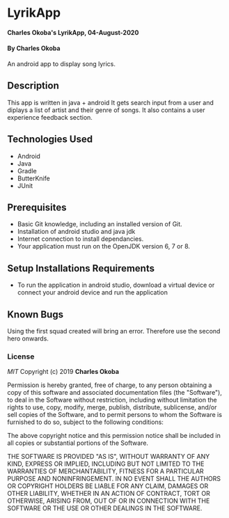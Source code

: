 # LyrikApp 
#### Charles Okoba's LyrikApp, 04-August-2020
#### By Charles Okoba

An android app to display song lyrics.


## Description

This app is written in java + android
It gets search input from a user and diplays a list of artist and their genre of songs.
It also contains a user experience feedback section.


## Technologies Used

- Android
- Java
- Gradle
- ButterKnife
- JUnit 

## Prerequisites

- Basic Git knowledge, including an installed version of Git.
- Installation of android studio and java jdk
- Internet connection to install dependancies.
- Your application must run on the OpenJDK version 6, 7 or 8.

## Setup Installations Requirements
   * To run the application in android studio, download a virtual device or connect your android device and run the application

## Known Bugs

Using the first squad created will bring an error. Therefore use the second hero onwards.


### License

*MIT*
Copyright (c) 2019 **Charles Okoba**

Permission is hereby granted, free of charge, to any person obtaining a copy of this software and associated documentation files (the "Software"), to deal in the Software without restriction, including without limitation the rights to use, copy, modify, merge, publish, distribute, sublicense, and/or sell copies of the Software, and to permit persons to whom the Software is furnished to do so, subject to the following conditions:

The above copyright notice and this permission notice shall be included in all copies or substantial portions of the Software.

THE SOFTWARE IS PROVIDED "AS IS", WITHOUT WARRANTY OF ANY KIND, EXPRESS OR IMPLIED, INCLUDING BUT NOT LIMITED TO THE WARRANTIES OF MERCHANTABILITY, FITNESS FOR A PARTICULAR PURPOSE AND NONINFRINGEMENT. IN NO EVENT SHALL THE AUTHORS OR COPYRIGHT HOLDERS BE LIABLE FOR ANY CLAIM, DAMAGES OR OTHER LIABILITY, WHETHER IN AN ACTION OF CONTRACT, TORT OR OTHERWISE, ARISING FROM, OUT OF OR IN CONNECTION WITH THE SOFTWARE OR THE USE OR OTHER DEALINGS IN THE SOFTWARE.
